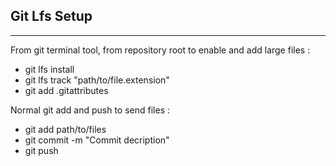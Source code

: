 ## Git Lfs Setup
---
From git terminal tool, from repository root to enable and add large files :

* git lfs install
* git lfs track "path/to/file.extension"
* git add .gitattributes

Normal git add and push to send files :

* git add path/to/files
* git commit -m "Commit decription"
* git push
